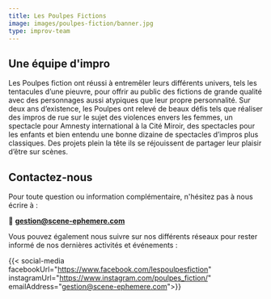 ```yaml
---
title: Les Poulpes Fictions
image: images/poulpes-fiction/banner.jpg
type: improv-team
---
```


## Une équipe d'impro

Les Poulpes fiction ont réussi à entremêler leurs différents univers, tels les tentacules d’une pieuvre, pour offrir au public des fictions de grande qualité avec des personnages aussi atypiques que leur propre personnalité. Sur deux ans d’existence, les Poulpes ont relevé de beaux défis tels que réaliser des impros de rue sur le sujet des violences envers les femmes, un spectacle pour Amnesty international à la Cité Miroir, des spectacles pour les enfants et bien entendu une bonne dizaine de spectacles d’impros plus classiques. Des projets plein la tête ils se réjouissent de partager leur plaisir d’être sur scènes.


## Contactez-nous

Pour toute question ou information complémentaire, n'hésitez pas à nous écrire à :

📧 **[gestion@scene-ephemere.com](mailto:gestion@scene-ephemere.com)**

Vous pouvez également nous suivre sur nos différents réseaux pour rester informé de nos dernières activités et événements :


  {{< social-media facebookUrl="https://www.facebook.com/lespoulpesfiction" instagramUrl="https://www.instagram.com/poulpes_fiction/" emailAddress="gestion@scene-ephemere.com">}}


